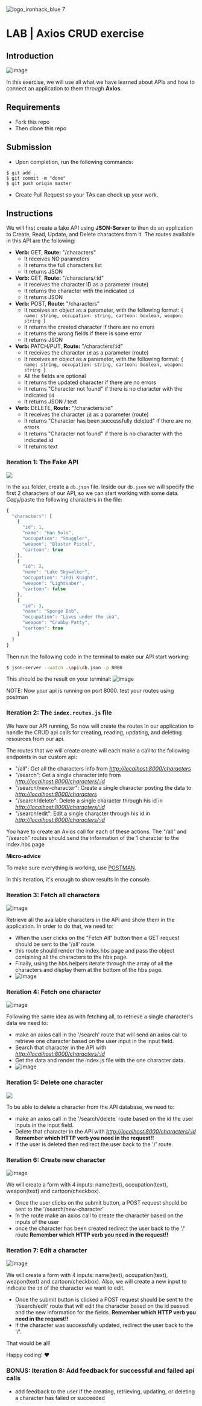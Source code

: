 ![logo_ironhack_blue 7](![image](https://github.com/omarakamal/lab-api-axios/assets/54825038/28d5f227-f19d-4d9f-bc91-4bc4bb48098a)
)

# LAB | Axios CRUD exercise

## Introduction

![image](https://user-images.githubusercontent.com/23629340/36733655-8c9903fa-1bd1-11e8-82f7-d425ab140c09.png)

In this exercise, we will use all what we have learned about APIs and how to connect an application to them through **Axios**.
## Requirements

- Fork this repo
- Then clone this repo

## Submission

- Upon completion, run the following commands:

```
$ git add .
$ git commit -m "done"
$ git push origin master
```

- Create Pull Request so your TAs can check up your work.

## Instructions
We will first create a fake API using **JSON-Server** to then do an application to Create, Read, Update, and Delete characters from it. The routes available in this API are the following:

- **Verb:** GET, **Route:** "/characters"
  - It receives NO parameters
  - It returns the full characters list
  - It returns JSON
- **Verb:** GET, **Route:** "/characters/:id"
  - It receives the character ID as a parameter (route)
  - It returns the character with the indicated `id`
  - It returns JSON
- **Verb:** POST, **Route:** "/characters"
  - It receives an object as a parameter, with the following format:
    `{ name: string, occupation: string, cartoon: boolean, weapon: string }`
  - It returns the created character if there are no errors
  - It returns the wrong fields if there is some error
  - It returns JSON
- **Verb:** PATCH/PUT, **Route:** "/characters/:id"
  - It receives the character `id` as a parameter (route)
  - It receives an object as a parameter, with the following format:
    `{ name: string, occupation: string, cartoon: boolean, weapon: string }`
  - All the fields are optional
  - It returns the updated character if there are no errors
  - It returns "Character not found" if there is no character with the indicated `id`
  - It returns JSON / text
- **Verb:** DELETE, **Route:** "/characters/:id"
  - It receives the character `id` as a parameter (route)
  - It returns "Character has been successfully deleted" if there are no errors
  - It returns "Character not found" if there is no character with the indicated id
  - It returns text

### Iteration 1: The Fake API
![](https://s3-eu-west-1.amazonaws.com/ih-materials/uploads/upload_99257e2c4240770e6b4bdd406d943ac8.png)

In the `api` folder, create a `db.json` file. Inside our `db.json` we will specify the first 2 characters of our API, so we can start working with some data. Copy/paste the following characters in the file:

```javascript
{
  "characters": [
    {
      "id": 1,
      "name": "Han Solo",
      "occupation": "Smuggler",
      "weapon": "Blaster Pistol",
      "cartoon": true
    },
    {
      "id": 2,
      "name": "Luke Skywalker",
      "occupation": "Jedi Knight",
      "weapon": "Lightsaber",
      "cartoon": false
    },
    {
      "id": 3,
      "name": "Sponge Bob",
      "occupation": "Lives under the sea",
      "weapon": "Crabby Patty",
      "cartoon": true
    }
  ]
}
```

Then run the following code in the terminal to make our API start working:

```bash
$ json-server --watch .\api\db.json -p 8000
```
This should be the result on your terminal:
![image](https://github.com/omarakamal/lab-api-axios/assets/54825038/3e24d4fd-8c53-4c29-a848-c1d46e6937eb)

NOTE: Now your api is running on port 8000. test your routes using postman

### Iteration 2: The `index.routes.js` file

We have our API running, So now will create the routes in our application to handle the CRUD api calls for creating, reading, updating, and deleting resources from our api.

The routes that we will create create will each make a call to the following endpoints in our custom api:

- "/all":  Get all the characters info from _[http://localhost:8000/characters](http://localhost:8000/characters)_
- "/search": Get a single character info from _[http://localhost:8000/characters/:id](http://localhost:8000/characters/:id)_
-  "/search/new-character": Create a single character posting the data to _[http://localhost:8000/characters](http://localhost:8000/characters)_
-  "/search/delete": Delete a single character through his id in _[http://localhost:8000/characters/:id](http://localhost:8000/characters/:id)_
- "/search/edit": Edit a single character through his id in _[http://localhost:8000/characters/:id](http://ih-crud-api.herokuapp.com/characters/:id)_

You have to create an Axios call for each of these actions. The "/all" and "/search" routes should send the information of the 1 character to the index.hbs page
<!-- :::success -->

**Micro-advice**

To make sure everything is working, use [POSTMAN](https://www.getpostman.com/).

<!-- ::: -->

In this iteration, it's enough to show results in the console.


### Iteration 3: Fetch all characters

![image](https://github.com/omarakamal/lab-api-axios/assets/54825038/606ca62f-aacf-4a33-b83f-1003a73411dd)


Retrieve all the available characters in the API and show them in the application. In order to do that, we need to:

- When the user clicks on the "Fetch All" button then a GET request should be sent to the '/all' route.
- this route should render the index.hbs page and pass the object containing all the characters to the hbs page.
- Finally, using the hbs helpers iterate through the array of all the characters and display them at the bottom of the hbs page.
- ![image](https://github.com/omarakamal/lab-api-axios/assets/54825038/7aeb6ea9-6a65-4055-bd5a-60a606ec6562)


### Iteration 4: Fetch one character

![image](![image](https://github.com/omarakamal/lab-api-axios/assets/54825038/3918ea01-e43f-4b10-9b27-cdd2cd345566)
)

Following the same idea as with fetching all, to retrieve a single character's data we need to:

- make an axios call in the '/search' route that will send an axios call to retrieve one character based on the user input in the input field.
- Search that character in the API with _[http://localhost:8000/characters/:id](http://ih-crud-api.herokuapp.com/characters/:id)_
- Get the data and render the index.js file with the one character data.
- ![image](https://github.com/omarakamal/lab-api-axios/assets/54825038/6c7a1714-c70c-4c95-8add-ab72b09b6635)


### Iteration 5: Delete one character

![](https://s3-eu-west-1.amazonaws.com/ih-materials/uploads/upload_3d893f20f95e5b13369375cdfd7900a5.png)

To be able to delete a character from the API database, we need to:

- make an axios call in the '/search/delete' route based on the id the user inputs in the input field.
- Delete that character in the API with _[http://localhost:8000/characters/:id](http://ih-crud-api.herokuapp.com/characters/:id)_
   <!-- :::danger -->
  **Remember which HTTP verb you need in the request!!**
   <!-- ::: -->
- if the user is deleted then redirect the user back to the '/' route

### Iteration 6: Create new character

![image](https://user-images.githubusercontent.com/23629340/36733698-a7c64f8e-1bd1-11e8-9b7d-b37c7a800a27.png)

We will create a form with 4 inputs: name(text), occupation(text), weapon(text) and cartoon(checkbox).

- Once the user clicks on the submit button, a POST request should be sent to the '/search/new-character'
- In the route make an axios call to create the character based on the inputs of the user
- once the character has been created redirect the user back to the '/' route
   <!-- :::danger -->
  **Remember which HTTP verb you need in the request!!**
   <!-- ::: -->
  
### Iteration 7: Edit a character

![image](https://user-images.githubusercontent.com/23629340/36733714-b6257b36-1bd1-11e8-8518-c3f7e2ba034c.png)

We will create a form with 4 inputs: name(text), occupation(text), weapon(text) and cartoon(checkbox). Also, we will create a new input to indicate the `id` of the character we want to edit.

- Once the submit button is clicked a POST request should be sent to the '/search/edit' route that will edit the character based on the id passed and the new information for the fields.
   <!-- :::danger -->
  **Remember which HTTP verb you need in the request!!**
   <!-- ::: -->
- If the character was successfully updated, redirect the user back to the '/'.

That would be all!

Happy coding! :heart:

### BONUS: Iteration 8: Add feedback for successful and failed api calls

- add feedback to the user if the creating, retrieving, updating, or deleting a character has failed or succeeded
